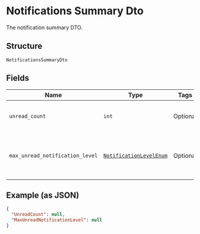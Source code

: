 
# Notifications Summary Dto

The notification summary DTO.

## Structure

`NotificationsSummaryDto`

## Fields

| Name | Type | Tags | Description |
|  --- | --- | --- | --- |
| `unread_count` | `int` | Optional | Gets or sets the number of unread notifications. |
| `max_unread_notification_level` | [`NotificationLevelEnum`](../../doc/models/notification-level-enum.md) | Optional | Gets or sets the maximum unread notification level. |

## Example (as JSON)

```json
{
  "UnreadCount": null,
  "MaxUnreadNotificationLevel": null
}
```

